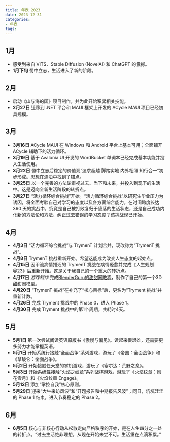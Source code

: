 ```yaml
---
title: 年表 2023
date: 2023-12-31
categories:
- 年表
tags:
---
```


## 1月

- 感受到来自 VITS、Stable Diffusion (NovelAI) 和 ChatGPT 的震撼。
- **1月下旬** 蜀中立志，生活进入了新的阶段。

## 2月

- 启动《山与海的国》项目制作，并为此开始积累相关技能。
- **2月27日** 迁移到 .NET 平台和 MAUI 框架上开发的 ACycle MAUI 项目已经初具规模。

## 3月

- **3月16日** ACycle MAUI 在 Windows 和 Android 平台上基本可用；全面铺开 ACycle 辅助下的活力循环。
- **3月19日** 基于 Avalonia UI 开发的 WordBucket 单词本已经完成基本功能并投入生活使用。
- **3月22日** 蜀中立志后稳定的价值观“追求超越 脚踏实地 内外相照 知行合一”初步形成。思想在漂泊中找到了锚点。
- **3月25日** 以一个完善的方法论审视过去、当下和未来，并投入到现下的生活中。这是迈向全新生活阶段的转折点。
- **3月27日** “活力循环综合挑战”开始。“活力循环综合挑战”以研究生毕业压力为诱因，将全面考验自己对学习的态度以及各方面综合能力，在时间跨度长达 360 天的挑战中，究竟是自己被打败复归于堕落的生活状态，还是自己成功内化新的方法论和方法，纠正过去错误的学习态度？该挑战现已开始。

## 4月

- **4月3日** “活力循环综合挑战”与 TrymenT 计划合并，现改称为“TrymenT 挑战”。
- **4月8日** TrymenT 挑战重新开始。希望这能成为改变人生态度的起始点。
- **4月15日** 因甲流病情推迟的 TrymenT 挑战在病情痊愈并完成《人生规划@23》后重新开始。这是关于我自己的一个重大的转折点。
- **4月17日** *游戏制作* 完成[BlenderGuru的甜甜圈教程](https://www.youtube.com/playlist?list=PLjEaoINr3zgFX8ZsChQVQsuDSjEqdWMAD)，制作了自己的第一个3D甜甜圈模型。
- **4月20日** “TrymenT 挑战”在补充了“核心目标”后，更名为“Tryment 挑战”并重新计数。
- **4月26日** 完成 Tryment 挑战中的 Phase 0，进入 Phase 1。
- **4月30日** 完成 Tryment 挑战中的第1个周期，共耗时4天。

## 5月

- **5月1日** 第一次尝试阅读英语原版书《傲慢与偏见》。读起来很艰难，还需要更多努力才能掌握英语。
- **5月1日** 开始系统行接触“全面战争”系列游戏，游玩了《帝国：全面战争》和《拿破仑：全面战争》。
- **5月2日** 开始接触任天堂的掌机游戏，游玩了《塞尔达：荒野之息》。
- **5月3日** 开始系统性接触“火焰之纹章”系列战棋游戏，游玩了《火焰纹章：风花雪月》和《火焰纹章 Engage》。
- **5月12日** 添加“掌控自我”核心原则。
- **5月29日** 迎来“大牛来访风波”和“开题报告和中期报告风波”；同日，坑坑洼洼的 Phase 1 结束，进入节奏稳定的 Phase 2。

## 6月

- **6月5日** 核心与非核心行动从松散走向严格秩序的开始，是在人生四分之一处的转折点。“过去生活绝非理想，从现在开始未尝不可。生活重在点滴积累。”
